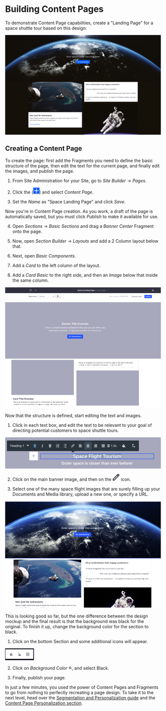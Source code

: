 # Building Content Pages

To demonstrate Content Page capabilities, create a "Landing Page" for a space 
shuttle tour based on this design:

![Figure 1: You have lots of flexibility when arranging Fragments on a page.](../../../images/content-page-design-mockup.png)

## Creating a Content Page

To create the page: first add the Fragments you need to define the basic structure of the page, then edit the text for the current page, and finally edit the images, and publish the page.

1.  From Site Administration for your Site, go to *Site Builder* &rarr; *Pages*.

2.  Click the (![Add](../../../images/icon-add.png)) 
    and select *Content Page*.

3.  Set the *Name* as "Space Landing Page" and click *Save*.

Now you're in Content Page creation. As you work, a draft of the page is automatically saved, but you must click *Publish* to make it available for use.

4.  Open *Sections* &rarr; *Basic Sections* and drag a *Banner Center* Fragment 
    onto the page.

5.  Now, open *Section Builder* &rarr; *Layouts* and add a 2 Column layout 
    below that.
    
6.  Next, open *Basic Components*.

7.  Add a *Card* to the left column of the layout.

8.  Add a *Card Basic* to the right side, and then an *Image* below that inside 
    the same column.

![Figure 1: You have lots of flexibility when arranging Fragments on a page.](../../../images/content-page-creation-step-1.png)

Now that the structure is defined, start editing the text and images.

1.  Click in each text box, and edit the text to be relevant to your goal of 
    directing potential customers to space shuttle tours.
    
![Figure 2: Edit the text and formatting as you see fit.](../../../images/content-page-creation-step-2.png)

2.  Click on the main banner image, and then on the ![Edit](../../../images/icon-edit.png) icon.

3.  Select one of the many space flight images that are surely filling up your
    Documents and Media library, upload a new one, or specify a URL.
    
![Figure 3: Add some images, and the big picture comes together.](../../../images/content-page-creation-step-3.png)

This is looking good so far, but the one difference between the design mockup and the final result is that the background was black for the original. To finish it up, change the background color for the section to black.

1.  Click on the bottom Section and some additional icons will appear.

![Figure 4: You can change the background color, image, or edit spacing and padding for a section.](../../../images/content-page-section-editor.png)

2.   Click on *Background Color* ![Background Color](../../../images/icon-color.png), and select Black.

3.  Finally, publish your page.

In just a few minutes, you used the power of Content Pages and Fragments to go from nothing to perfectly recreating a page design. To take it to the next level, head over the [Segmentation and Personalization guide](user-guide-link) and the [Content Page Personalization section](user-guide-link).

